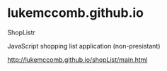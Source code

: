lukemccomb.github.io
====================

ShopListr

JavaScript shopping list application (non-presistant)

http://lukemccomb.github.io/shopList/main.html

